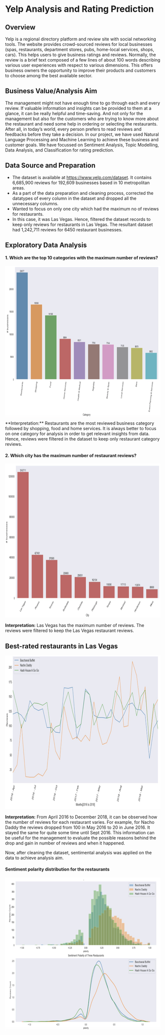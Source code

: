 # Yelp Analysis and Rating Prediction
## Overview 
Yelp is a regional directory platform and review site with social networking tools. The website provides crowd-sourced reviews for local businesses (spas, restaurants, department stores, pubs, home-local services, shops, cars). This helps users to give business ratings and reviews. Normally, the review is a brief text composed of a few lines of about 100 words describing various user experiences with respect to various dimensions. This offers business owners the opportunity to improve their products and customers to choose among the best available sector.

## Business Value/Analysis Aim
The management might not have enough time to go through each and every review. If valuable information and insights can be provided to them at a glance, it can be really helpful and time-saving. And not only for the management but also for the customers who are trying to know more about the restaurant and need some help in ordering or selecting the restaurants. After all, in today’s world, every person prefers to read reviews and feedbacks before they take a decision. In our project, we have used Natural Language Processing and Machine Learning to achieve these business and customer goals. We have focussed on Sentiment Analysis, Topic Modelling, Data Analysis, and Classification for rating prediction. 

## Data Source and Preparation
- The dataset is available at https://www.yelp.com/dataset​. It contains 6,685,900 reviews for 192,609 businesses based in 10 metropolitan areas.
- As a part of the data preparation and cleaning process, corrected the datatypes of every column in the dataset and dropped all the unnecessary columns.
- Wanted to focus on only one city which had the maximum no of reviews for restaurants. 
- In this case, it was Las Vegas. Hence, filtered the dataset records to keep only reviews for restaurants in Las Vegas. The resultant dataset had 1,242,711 reviews for 6450 restaurant businesses.

## Exploratory Data Analysis
#### 1. Which are the top 10 categories with the maximum number of reviews?
<img src="images/Top 10 Businesses.png" width="800" height="500">
**Interpretation:** Restaurants are the most reviewed business category followed by shopping, food and home services. It is always better to focus on one category for analysis in order to get relevant insights from data. Hence, reviews were filtered in the dataset to keep only restaurant category reviews.

#### 2. Which city has the maximum number of restaurant reviews?
<img src="images/Max review restauranrs.png" width="800" height="500">

**Interpretation:** Las Vegas has the maximum number of reviews. The reviews were filtered to keep the Las Vegas restaurant reviews.
 
## Best-rated restaurants in Las Vegas
<img src="images/Review posted over time.png" width="800" height="500">

**Interpretation:** From April 2016 to December 2018, it can be observed how the number of reviews for each restaurant varies. For example, for Nacho Daddy the reviews dropped from 100 in May 2016 to 20 in June 2016. It stayed the same for quite some time until Sept 2016. This information can be useful for the management to evaluate the possible reasons behind the drop and gain in number of reviews and when it happened.

Now, after cleaning the dataset, sentimental analysis was applied on the data to achieve analysis aim.
#### Sentiment polarity distribution for the restaurants

<img src="images/Sentiment polarity.png" width="800" height="500">






